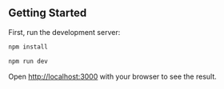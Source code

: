 ## Getting Started

First, run the development server:
```bash
npm install
```


```bash
npm run dev
```

Open [http://localhost:3000](http://localhost:3000) with your browser to see the result.
